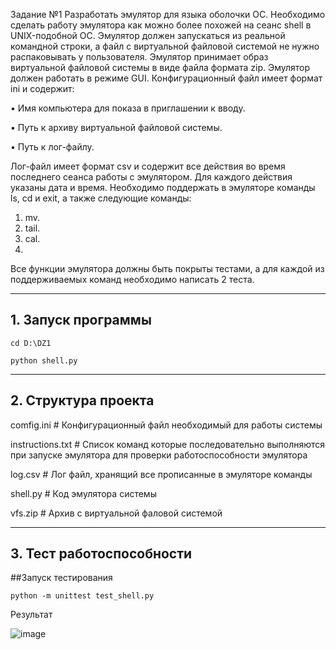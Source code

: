 Задание №1
Разработать эмулятор для языка оболочки ОС. Необходимо сделать работу
эмулятора как можно более похожей на сеанс shell в UNIX-подобной ОС.
Эмулятор должен запускаться из реальной командной строки, а файл с
виртуальной файловой системой не нужно распаковывать у пользователя.
Эмулятор принимает образ виртуальной файловой системы в виде файла формата
zip. Эмулятор должен работать в режиме GUI.
Конфигурационный файл имеет формат ini и содержит:

• Имя компьютера для показа в приглашении к вводу.

• Путь к архиву виртуальной файловой системы.

• Путь к лог-файлу.

Лог-файл имеет формат csv и содержит все действия во время последнего
сеанса работы с эмулятором. Для каждого действия указаны дата и время.
Необходимо поддержать в эмуляторе команды ls, cd и exit, а также
следующие команды:
1. mv.
2. tail.
3. cal.
4. 
Все функции эмулятора должны быть покрыты тестами, а для каждой из
поддерживаемых команд необходимо написать 2 теста.
_____________________________________________________________________________________________________________________________
## 1. Запуск программы
```
cd D:\DZ1

python shell.py
```
_____________________________________________________________________________________________________________________________
## 2. Структура проекта

comfig.ini                        # Конфигурационный файл необходимый для работы системы

instructions.txt                  # Список команд которые последовательно выполняются при запуске эмулятора для проверки работоспособности эмулятора

log.csv                           # Лог файл, хранящий все прописанные в эмуляторе команды

shell.py                          # Код эмулятора системы

vfs.zip # Архив с виртуальной фаловой системой
_____________________________________________________________________________________________________________________________
## 3. Тест работоспособности

##Запуск тестирования 

```
python -m unittest test_shell.py
```
Результат

![image](https://github.com/user-attachments/assets/689b40fa-f9aa-454f-8de6-902c4003fdc7)





